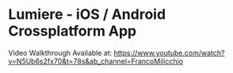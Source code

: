 # Lumiere - iOS / Android Crossplatform App

Video Walkthrough Available at: https://www.youtube.com/watch?v=N5Ub6s2fx70&t=78s&ab_channel=FrancoMilicchio


